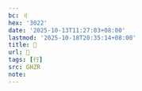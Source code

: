 ```yaml
---
bc: 〢
hex: '3022'
date: '2025-10-13T11:27:03+08:00'
lastmod: '2025-10-18T20:35:14+08:00'
title: 󰕐
url: 󰕐
tags: [行]
src: GHZR
note:
---
```


